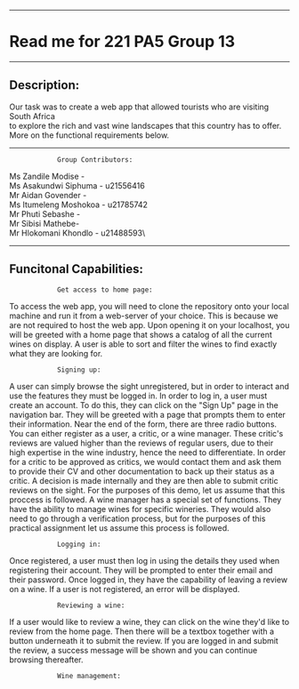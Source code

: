 ******************************************************************
# Read me for 221 PA5 Group 13
******************************************************************
## Description:
Our task was to create a web app that allowed tourists who are visiting South Africa\
to explore the rich and vast wine landscapes that this country has to offer.\
More on the functional requirements below.
******************************************************************
                Group Contributors:
Ms Zandile Modise - \
Ms Asakundwi Siphuma - u21556416\
Mr Aidan Govender - \
Ms Itumeleng Moshokoa - u21785742\
Mr Phuti Sebashe - \
Mr Sibisi Mathebe- \
Mr Hlokomani Khondlo - u21488593\

*****************************************************************
## Funcitonal Capabilities:
                Get access to home page:
                
To access the web app, you will need to clone the repository onto your
local machine and run it from a web-server of your choice. This is because
we are not required to host the web app.
Upon opening it on your localhost, you will be greeted with a home page that
shows a catalog of all the current wines on display. A user is able to sort
and filter the wines to find exactly what they are looking for.

                Signing up:

A user can simply browse the sight unregistered, but in order to interact and
use the features they must be logged in. In order to log in, a user must create an
account. To do this, they can click on the "Sign Up" page in the navigation bar.
They will  be greeted with a page that prompts them to enter their information.
Near the end of the form, there are three radio buttons. You can either register as a user,
a critic, or a wine manager.
These critic's reviews are valued higher than the reviews of regular users, due to
their high expertise in the wine industry, hence the need to differentiate.
In order for a critic to be approved as critics, we would contact them and ask them to
provide their CV and other documentation to back up their status as a critic. A decision
is made internally and they are then able to submit critic reviews on the sight.
For the purposes of this demo, let us assume that this proccess is followed.
A wine manager has a special set of functions. They have the ability to manage wines
for specific wineries. They would also need to go through a verification process, but
for the purposes of this practical assignment let us assume this process is followed.

                Logging in:
                        
Once registered, a user must then log in using the details they used when registering their account.
They will be prompted to enter their email and their password. Once logged in, they have the
capability of leaving a review on a wine.
If a user is not registered, an error will be displayed.

                Reviewing a wine:
                        
If a user would like to review a wine, they can click on the wine they'd like to review from the
home page. Then there will be a textbox together with a button underneath it to submit the review.
If you are logged in and submit the review, a success message will be shown and you can 
continue browsing thereafter.

                Wine management:

